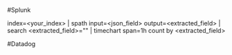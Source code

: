#Splunk

index=<your_index>
| spath input=<json_field> output=<extracted_field>
| search <extracted_field>="<pattern>"
| timechart span=1h count by <extracted_field>











#Datadog
